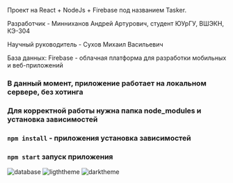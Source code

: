 Проект на React + NodeJs + Firebase под названием Tasker.

Разработчик - Минниханов Андрей Артурович, студент ЮУрГУ, ВШЭКН, КЭ-304

Научный руководитель - Сухов Михаил Васильевич

База данных: Firebase - облачная платформа для разработки мобильных и веб-приложений

### В данный момент, приложение работает на локальном сервере, без хотинга
### Для корректной работы нужна папка node_modules и установка зависимостей
### `npm install` - приложения установка зависимостей
### `npm start` запуск приложения


![database](https://github.com/razdolbaipozhizni/Tasker/assets/61944225/f26930af-c5ea-4591-9046-a24e0cbe0ae3)
![ligththeme](https://github.com/razdolbaipozhizni/Tasker/assets/61944225/295a7538-69f6-4a78-ad0b-78cf9a4442c2)
![darktheme](https://github.com/razdolbaipozhizni/Tasker/assets/61944225/5148905b-623c-44d0-8c62-ac2c793cf29e)





